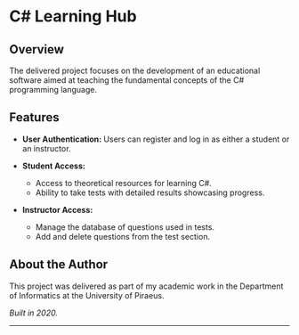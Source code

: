 # C# Learning Hub

## Overview
The delivered project focuses on the development of an educational software aimed at teaching the fundamental concepts of the C# programming language.

## Features

- **User Authentication:** Users can register and log in as either a student or an instructor.

- **Student Access:**
  - Access to theoretical resources for learning C#.
  - Ability to take tests with detailed results showcasing progress.

- **Instructor Access:**
  - Manage the database of questions used in tests.
  - Add and delete questions from the test section.

## About the Author
This project was delivered as part of my academic work in the Department of Informatics at the University of Piraeus. 

 _Built in 2020._
  
---
